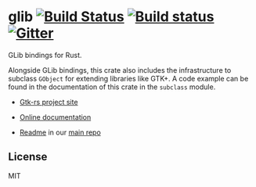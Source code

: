 # glib [![Build Status](https://travis-ci.org/gtk-rs/glib.png?branch=master)](https://travis-ci.org/gtk-rs/glib) [![Build status](https://ci.appveyor.com/api/projects/status/jphtjb5hr51970fh?svg=true)](https://ci.appveyor.com/project/GuillaumeGomez/glib-l2j1a) [![Gitter](https://badges.gitter.im/Join%20Chat.svg)](https://gitter.im/gtk-rs/gtk)

GLib bindings for Rust.

Alongside GLib bindings, this crate also includes the infrastructure to
subclass `GObject` for extending libraries like GTK+. A code example can
be found in the documentation of this crate in the `subclass` module.

- [Gtk-rs project site](http://gtk-rs.org/)

- [Online documentation](http://gtk-rs.org/docs/)

- [Readme](https://github.com/gtk-rs/gtk/blob/master/README.md) in our
  [main repo](https://github.com/gtk-rs/gtk)

## License

MIT
